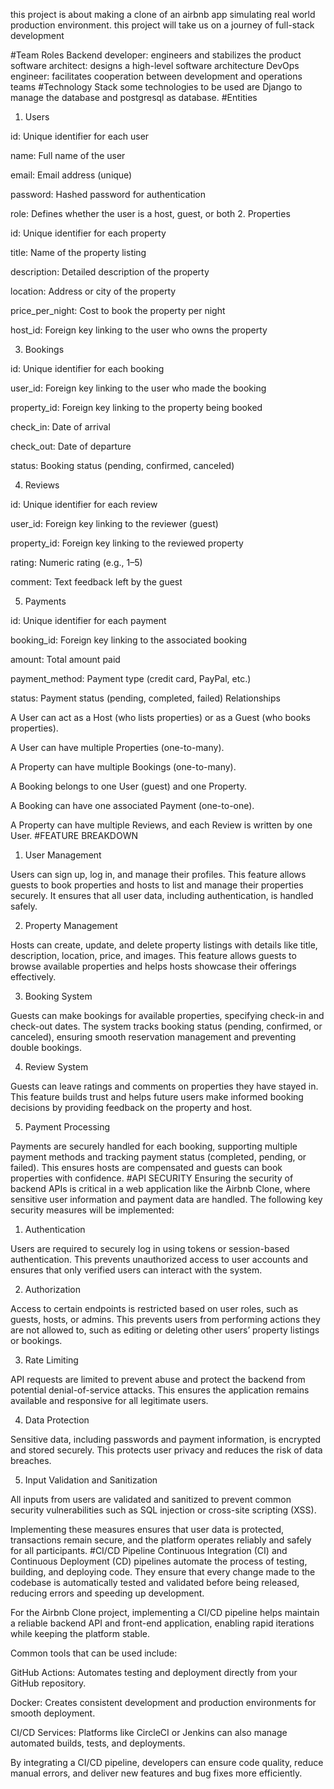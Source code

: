 this project is about making a clone of an airbnb app simulating real world production environment. this project will take us on a journey of full-stack development

#Team Roles
Backend developer: engineers and stabilizes the product
software architect: designs a high-level software architecture
DevOps engineer: facilitates cooperation between development and operations teams
#Technology Stack
some technologies to be used are Django to manage the database and postgresql as database.
#Entities

1. Users

id: Unique identifier for each user

name: Full name of the user

email: Email address (unique)

password: Hashed password for authentication

role: Defines whether the user is a host, guest, or both 2. Properties

id: Unique identifier for each property

title: Name of the property listing

description: Detailed description of the property

location: Address or city of the property

price_per_night: Cost to book the property per night

host_id: Foreign key linking to the user who owns the property

3. Bookings

id: Unique identifier for each booking

user_id: Foreign key linking to the user who made the booking

property_id: Foreign key linking to the property being booked

check_in: Date of arrival

check_out: Date of departure

status: Booking status (pending, confirmed, canceled)

4. Reviews

id: Unique identifier for each review

user_id: Foreign key linking to the reviewer (guest)

property_id: Foreign key linking to the reviewed property

rating: Numeric rating (e.g., 1–5)

comment: Text feedback left by the guest

5. Payments

id: Unique identifier for each payment

booking_id: Foreign key linking to the associated booking

amount: Total amount paid

payment_method: Payment type (credit card, PayPal, etc.)

status: Payment status (pending, completed, failed)
Relationships

A User can act as a Host (who lists properties) or as a Guest (who books properties).

A User can have multiple Properties (one-to-many).

A Property can have multiple Bookings (one-to-many).

A Booking belongs to one User (guest) and one Property.

A Booking can have one associated Payment (one-to-one).

A Property can have multiple Reviews, and each Review is written by one User.
#FEATURE BREAKDOWN

1. User Management

Users can sign up, log in, and manage their profiles. This feature allows guests to book properties and hosts to list and manage their properties securely. It ensures that all user data, including authentication, is handled safely.

2. Property Management

Hosts can create, update, and delete property listings with details like title, description, location, price, and images. This feature allows guests to browse available properties and helps hosts showcase their offerings effectively.

3. Booking System

Guests can make bookings for available properties, specifying check-in and check-out dates. The system tracks booking status (pending, confirmed, or canceled), ensuring smooth reservation management and preventing double bookings.

4. Review System

Guests can leave ratings and comments on properties they have stayed in. This feature builds trust and helps future users make informed booking decisions by providing feedback on the property and host.

5. Payment Processing

Payments are securely handled for each booking, supporting multiple payment methods and tracking payment status (completed, pending, or failed). This ensures hosts are compensated and guests can book properties with confidence.
#API SECURITY
Ensuring the security of backend APIs is critical in a web application like the Airbnb Clone, where sensitive user information and payment data are handled. The following key security measures will be implemented:

1. Authentication

Users are required to securely log in using tokens or session-based authentication. This prevents unauthorized access to user accounts and ensures that only verified users can interact with the system.

2. Authorization

Access to certain endpoints is restricted based on user roles, such as guests, hosts, or admins. This prevents users from performing actions they are not allowed to, such as editing or deleting other users’ property listings or bookings.

3. Rate Limiting

API requests are limited to prevent abuse and protect the backend from potential denial-of-service attacks. This ensures the application remains available and responsive for all legitimate users.

4. Data Protection

Sensitive data, including passwords and payment information, is encrypted and stored securely. This protects user privacy and reduces the risk of data breaches.

5. Input Validation and Sanitization

All inputs from users are validated and sanitized to prevent common security vulnerabilities such as SQL injection or cross-site scripting (XSS).

Implementing these measures ensures that user data is protected, transactions remain secure, and the platform operates reliably and safely for all participants.
#CI/CD Pipeline
Continuous Integration (CI) and Continuous Deployment (CD) pipelines automate the process of testing, building, and deploying code. They ensure that every change made to the codebase is automatically tested and validated before being released, reducing errors and speeding up development.

For the Airbnb Clone project, implementing a CI/CD pipeline helps maintain a reliable backend API and front-end application, enabling rapid iterations while keeping the platform stable.

Common tools that can be used include:

GitHub Actions: Automates testing and deployment directly from your GitHub repository.

Docker: Creates consistent development and production environments for smooth deployment.

CI/CD Services: Platforms like CircleCI or Jenkins can also manage automated builds, tests, and deployments.

By integrating a CI/CD pipeline, developers can ensure code quality, reduce manual errors, and deliver new features and bug fixes more efficiently.
